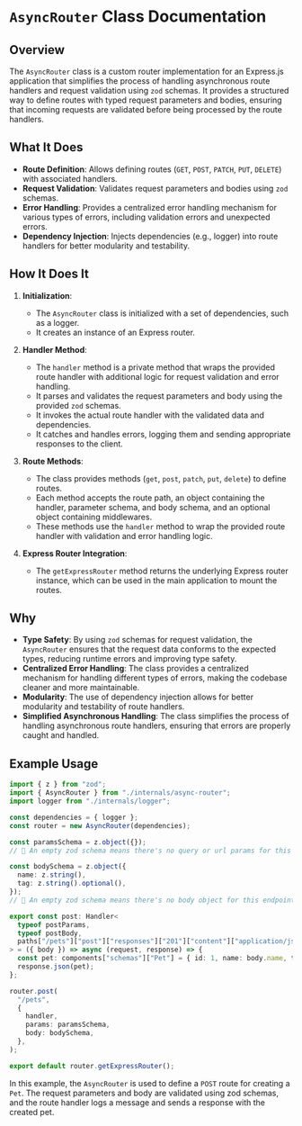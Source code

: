 # `AsyncRouter` Class Documentation

## Overview

The `AsyncRouter` class is a custom router implementation for an Express.js application that simplifies the process of handling asynchronous route handlers and request validation using `zod` schemas. It provides a structured way to define routes with typed request parameters and bodies, ensuring that incoming requests are validated before being processed by the route handlers.

## What It Does

- **Route Definition**: Allows defining routes (`GET`, `POST`, `PATCH`, `PUT`, `DELETE`) with associated handlers.
- **Request Validation**: Validates request parameters and bodies using `zod` schemas.
- **Error Handling**: Provides a centralized error handling mechanism for various types of errors, including validation errors and unexpected errors.
- **Dependency Injection**: Injects dependencies (e.g., logger) into route handlers for better modularity and testability.

## How It Does It

1. **Initialization**:
   - The `AsyncRouter` class is initialized with a set of dependencies, such as a logger.
   - It creates an instance of an Express router.

2. **Handler Method**:
   - The `handler` method is a private method that wraps the provided route handler with additional logic for request validation and error handling.
   - It parses and validates the request parameters and body using the provided `zod` schemas.
   - It invokes the actual route handler with the validated data and dependencies.
   - It catches and handles errors, logging them and sending appropriate responses to the client.

3. **Route Methods**:
   - The class provides methods (`get`, `post`, `patch`, `put`, `delete`) to define routes.
   - Each method accepts the route path, an object containing the handler, parameter schema, and body schema, and an optional object containing middlewares.
   - These methods use the `handler` method to wrap the provided route handler with validation and error handling logic.

4. **Express Router Integration**:
   - The `getExpressRouter` method returns the underlying Express router instance, which can be used in the main application to mount the routes.

## Why

- **Type Safety**: By using `zod` schemas for request validation, the `AsyncRouter` ensures that the request data conforms to the expected types, reducing runtime errors and improving type safety.
- **Centralized Error Handling**: The class provides a centralized mechanism for handling different types of errors, making the codebase cleaner and more maintainable.
- **Modularity**: The use of dependency injection allows for better modularity and testability of route handlers.
- **Simplified Asynchronous Handling**: The class simplifies the process of handling asynchronous route handlers, ensuring that errors are properly caught and handled.

## Example Usage

```typescript
import { z } from "zod";
import { AsyncRouter } from "./internals/async-router";
import logger from "./internals/logger";

const dependencies = { logger };
const router = new AsyncRouter(dependencies);

const paramsSchema = z.object({});
// 👀 An empty zod schema means there's no query or url params for this endpoint

const bodySchema = z.object({
  name: z.string(),
  tag: z.string().optional(),
});
// 👀 An empty zod schema means there's no body object for this endpoint

export const post: Handler<
  typeof postParams,
  typeof postBody,
  paths["/pets"]["post"]["responses"]["201"]["content"]["application/json"]
> = ({ body }) => async (request, response) => {
  const pet: components["schemas"]["Pet"] = { id: 1, name: body.name, tag: body.tag };
  response.json(pet);
};

router.post(
  "/pets",
  {
    handler,
    params: paramsSchema,
    body: bodySchema,
  },
);

export default router.getExpressRouter();
```

In this example, the `AsyncRouter` is used to define a `POST` route for creating a `Pet`. The request parameters and body are validated using zod schemas, and the route handler logs a message and sends a response with the created pet.

